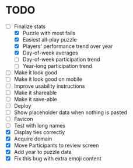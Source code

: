 # TODO

- [ ] Finalize stats
  - [x] Puzzle with most fails
  - [x] Easiest all-play puzzle
  - [x] Players' performance trend over year
  - [x] Day-of-week averages
  - [ ] Day-of-week participation trend
  - [ ] Year-long participation trend
- [ ] Make it look good
- [ ] Make it look good on mobile
- [ ] Improve usability instructions
- [ ] Make it shareable
- [ ] Make it save-able
- [ ] Deploy
- [ ] Show placeholder data when nothing is pasted
- [ ] Favicon
- [ ] Test with long names
- [x] Display ties correctly
- [x] Acquire domain
- [x] Move Participants to review screen
- [x] Add year to puzzle data
- [x] Fix this bug with extra emoji content